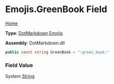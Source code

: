 # Emojis\.GreenBook Field

[Home](../../../README.md)

**Type**: [DotMarkdown](../../README.md)\.[Emojis](../README.md)

**Assembly**: DotMarkdown\.dll

```csharp
public const string GreenBook = ":green_book:"
```

### Field Value

System\.[String](https://docs.microsoft.com/en-us/dotnet/api/system.string)